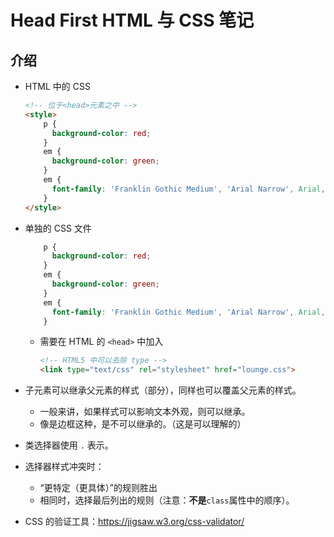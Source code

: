 # Head First HTML 与 CSS 笔记

## 介绍

* HTML 中的 CSS

  ```html
  <!-- 位于<head>元素之中 -->
  <style>
      p {
        background-color: red;
      }
      em {
        background-color: green;
      }
      em {
        font-family: 'Franklin Gothic Medium', 'Arial Narrow', Arial, sans-serif;
      }
  </style>
  ```

* 单独的 CSS 文件

  ```css
      p {
        background-color: red;
      }
      em {
        background-color: green;
      }
      em {
        font-family: 'Franklin Gothic Medium', 'Arial Narrow', Arial, sans-serif;
      }
  ```

  * 需要在 HTML 的 `<head>` 中加入
    ```html
    <!-- HTML5 中可以去除 type -->
    <link type="text/css" rel="stylesheet" href="lounge.css">
    ```

* 子元素可以继承父元素的样式（部分），同样也可以覆盖父元素的样式。
  * 一般来讲，如果样式可以影响文本外观，则可以继承。
  * 像是边框这种，是不可以继承的。（这是可以理解的）

* 类选择器使用 `.` 表示。

* 选择器样式冲突时：
  * “更特定（更具体）”的规则胜出
  * 相同时，选择最后列出的规则（注意：**不是**`class`属性中的顺序）。

* CSS 的验证工具：https://jigsaw.w3.org/css-validator/
